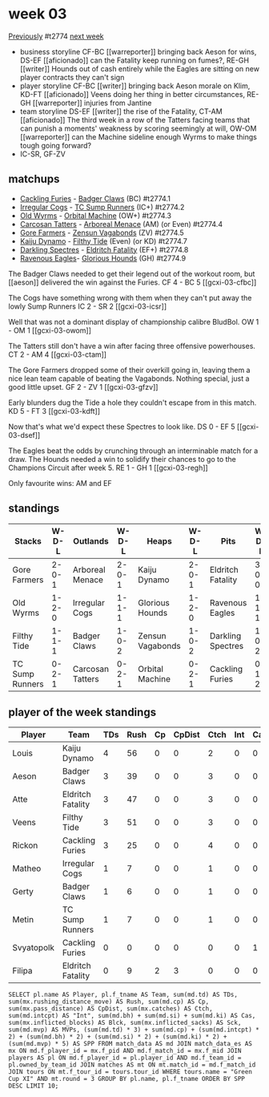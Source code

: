 # week 03

[Previously](seasons/gcxi/week02.md) 
#t2774
[next week](week04)

* business storyline CF-BC [[warreporter]] bringing back Aeson for wins, DS-EF [[aficionado]] can the Fatality keep running on fumes?, RE-GH [[writer]] Hounds out of cash entirely while the Eagles are sitting on new player contracts they can't sign
* player storyline CF-BC [[writer]] bringing back Aeson morale on Klim, KD-FT [[aficionado]] Veens doing her thing in better circumstances, RE-GH [[warreporter]] injuries from Jantine
* team storyline DS-EF [[writer]] the rise of the Fatality, CT-AM [[aficionado]] The third week in a row of the Tatters facing teams that can punish a moments' weakness by scoring seemingly at will, OW-OM [[warreporter]] can the Machine sideline enough Wyrms to make things tough going forward?
* IC-SR, GF-ZV


## matchups

* [Cackling Furies](../../teams/cacklingfuries) - [Badger Claws](../../teams/badgerclaws) (BC) #t2774.1
* [Irregular Cogs](../../teams/irregularcogs) - [TC Sump Runners](../../teams/sumprunners) (IC+) #t2774.2
* [Old Wyrms](../../teams/oldwyrms) - [Orbital Machine](../../teams/orbitalmachine) (OW+) #t2774.3
* [Carcosan Tatters](../../teams/carcosantatters) - [Arboreal Menace](../../teams/arborealmenace) (AM) (or Even) #t2774.4
* [Gore Farmers](../../teams/gorefarmers) - [Zensun Vagabonds](../../teams/zensunvagabonds) (ZV) #t2774.5
* [Kaiju Dynamo](../../teams/kaijudynamo) - [Filthy Tide](../../teams/filthytide) (Even) (or KD) #t2774.7
* [Darkling Spectres](../../teams/darklingspectres) - [Eldritch Fatality](../../teams/eldritchfatality) (EF+) #t2774.8
* [Ravenous Eagles](../../teams/ravenouseagles)- [Glorious Hounds](../../teams/glorioushounds) (GH) #t2774.9

The Badger Claws needed to get their legend out of the workout room, but [[aeson]] delivered the win against the Furies. CF 4 - BC 5 [[gcxi-03-cfbc]]

The Cogs have something wrong with them when they can't put away the lowly Sump Runners IC 2 - SR 2 [[gcxi-03-icsr]]

Well that was not a dominant display of championship calibre BludBol. OW 1 - OM 1 [[gcxi-03-owom]]

The Tatters still don't have a win after facing three offensive powerhouses. CT 2 - AM 4 [[gcxi-03-ctam]]

The Gore Farmers dropped some of their overkill going in, leaving them a nice lean team capable of beating the Vagabonds. Nothing special, just a good little upset. GF 2 - ZV 1 [[gcxi-03-gfzv]]

Early blunders dug the Tide a hole they couldn't escape from in this match. KD 5 - FT 3 [[gcxi-03-kdft]]

Now that's what we'd expect these Spectres to look like. DS 0 - EF 5 [[gcxi-03-dsef]]

The Eagles beat the odds by crunching through an interminable match for a draw. The Hounds needed a win to solidify their chances to go to the Champions Circuit after week 5. RE 1 - GH 1 [[gcxi-03-regh]]


Only favourite wins: AM and EF

## standings

| Stacks | W-D-L | Outlands | W-D-L | Heaps | W-D-L | Pits | W-D-L |
|-------|-----|--|--|------|------|--|--|
| Gore Farmers | 2-0-1 | Arboreal Menace | 2-0-1 | Kaiju Dynamo | 2-0-1 | Eldritch Fatality | 3-0-0 |
| Old Wyrms | 1-2-0 | Irregular Cogs | 1-1-1 | Glorious Hounds | 1-2-0 | Ravenous Eagles | 1-1-1 |
| Filthy Tide | 1-1-1 | Badger Claws | 1-0-2 | Zensun Vagabonds | 1-0-2 | Darkling Spectres | 1-0-2 |
| TC Sump Runners | 0-2-1 | Carcosan Tatters | 0-2-1 | Orbital Machine | 0-2-1 | Cackling Furies | 0-1-2 |


## player of the week standings

| Player    | Team              | TDs  | Rush | Cp   | CpDist | Ctch | Int  | Cas  | Blck | Sck  | MVP  | SPP  |
|-----------|-------------------|------|------|------|--------|------|------|------|------|------|------|------|
| Louis      | Kaiju Dynamo      |    4 |   56 |    0 |      0 |    2 |    0 |    0 |    1 |    0 |    1 |   17 |
| Aeson      | Badger Claws      |    3 |   39 |    0 |      0 |    3 |    0 |    0 |    0 |    0 |    0 |    9 |
| Atte       | Eldritch Fatality |    3 |   47 |    0 |      0 |    3 |    0 |    0 |    1 |    0 |    0 |    9 |
| Veens      | Filthy Tide       |    3 |   51 |    0 |      0 |    3 |    0 |    0 |    0 |    0 |    0 |    9 |
| Rickon     | Cackling Furies   |    3 |   25 |    0 |      0 |    4 |    0 |    0 |    1 |    0 |    0 |    9 |
| Matheo     | Irregular Cogs    |    1 |    7 |    0 |      0 |    1 |    0 |    0 |    2 |    0 |    1 |    8 |
| Gerty      | Badger Claws      |    1 |    6 |    0 |      0 |    1 |    0 |    0 |    0 |    0 |    1 |    8 |
| Metin      | TC Sump Runners   |    1 |    7 |    0 |      0 |    1 |    0 |    0 |    4 |    0 |    1 |    8 |
| Svyatopolk | Cackling Furies   |    0 |    0 |    0 |      0 |    0 |    0 |    1 |   11 |    0 |    1 |    7 |
| Filipa     | Eldritch Fatality |    0 |    9 |    2 |      3 |    0 |    0 |    0 |    1 |    0 |    1 |    7 |


```
SELECT pl.name AS Player, pl.f_tname AS Team, sum(md.td) AS TDs, sum(mx.rushing_distance_move) AS Rush, sum(md.cp) AS Cp,	sum(mx.pass_distance) AS CpDist, sum(mx.catches) AS Ctch, sum(md.intcpt) AS "Int", sum(md.bh) + sum(md.si) + sum(md.ki) AS Cas, sum(mx.inflicted_blocks) AS Blck, sum(mx.inflicted_sacks) AS Sck, sum(md.mvp) AS MVPs, (sum(md.td) * 3) + sum(md.cp) + (sum(md.intcpt) * 2) + (sum(md.bh) * 2) + (sum(md.si) * 2) + (sum(md.ki) * 2) + (sum(md.mvp) * 5) AS SPP FROM match_data AS md JOIN match_data_es AS mx ON md.f_player_id = mx.f_pid AND md.f_match_id = mx.f_mid JOIN players AS pl ON md.f_player_id = pl.player_id AND md.f_team_id = pl.owned_by_team_id JOIN matches AS mt ON mt.match_id = md.f_match_id JOIN tours ON mt.f_tour_id = tours.tour_id WHERE tours.name = "Green Cup XI" AND mt.round = 3 GROUP BY pl.name, pl.f_tname ORDER BY SPP DESC LIMIT 10;
```
